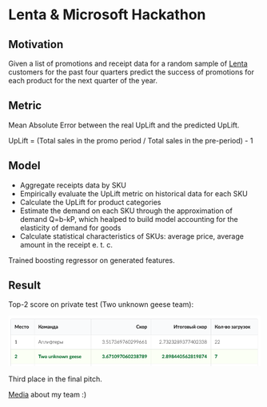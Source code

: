 # Lenta \& Microsoft Hackathon

## Motivation

Given a list of promotions and receipt data for a random sample of [Lenta](https://hack.promo/) customers for the past four quarters predict the success of promotions for each product for the next quarter of the year.

## Metric

Mean Absolute Error between the real UpLift and the predicted UpLift.

UpLift = (Total sales in the promo period / Total sales in the pre-period) - 1

## Model

* Aggregate receipts data by SKU
* Empirically evaluate the UpLift metric on historical data for each SKU
* Calculate the UpLift for product categories
* Estimate the demand on each SKU through the approximation of demand Q=b-kP, which healped to build model accounting for the elasticity of demand for goods
* Calculate statistical characteristics of SKUs: average price, average amount in the receipt e. t. c.

Trained boosting regressor on generated features.



## Result

Top-2 score on private test (Two unknown geese team):

![Leaderboard](appendix/leaderboard_top_2.png "Leaderboard")

Third place in the final pitch.

[Media](https://cs.hse.ru/hack-club/news/480831772.html) about my team :)